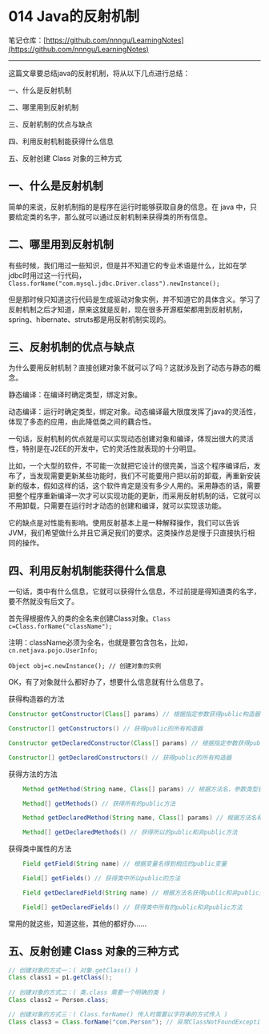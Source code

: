 # 014 Java的反射机制

笔记仓库：[https://github.com/nnngu/LearningNotes](https://github.com/nnngu/LearningNotes)    

---

这篇文章要总结java的反射机制，将从以下几点进行总结：

一、什么是反射机制

二、哪里用到反射机制

三、反射机制的优点与缺点

四、利用反射机制能获得什么信息

五、反射创建 Class 对象的三种方式



## 一、什么是反射机制

简单的来说，反射机制指的是程序在运行时能够获取自身的信息。在 java 中，只要给定类的名字，那么就可以通过反射机制来获得类的所有信息。

## 二、哪里用到反射机制

有些时候，我们用过一些知识，但是并不知道它的专业术语是什么，比如在学jdbc时用过这一行代码，  `Class.forName("com.mysql.jdbc.Driver.class").newInstance();`  

但是那时候只知道这行代码是生成驱动对象实例，并不知道它的具体含义。学习了反射机制之后才知道，原来这就是反射，现在很多开源框架都用到反射机制，spring、hibernate、struts都是用反射机制实现的。

## 三、反射机制的优点与缺点

为什么要用反射机制？直接创建对象不就可以了吗？这就涉及到了动态与静态的概念。

静态编译：在编译时确定类型，绑定对象。 
 
动态编译：运行时确定类型，绑定对象。动态编译最大限度发挥了java的灵活性，体现了多态的应用，由此降低类之间的藕合性。 

一句话，反射机制的优点就是可以实现动态创建对象和编译，体现出很大的灵活性，特别是在J2EE的开发中，它的灵活性就表现的十分明显。

比如，一个大型的软件，不可能一次就把它设计的很完美，当这个程序编译后，发布了，当发现需要更新某些功能时，我们不可能要用户把以前的卸载，再重新安装新的版本，假如这样的话，这个软件肯定是没有多少人用的。采用静态的话，需要把整个程序重新编译一次才可以实现功能的更新，而采用反射机制的话，它就可以不用卸载，只需要在运行时才动态的创建和编译，就可以实现该功能。 

它的缺点是对性能有影响。使用反射基本上是一种解释操作，我们可以告诉JVM，我们希望做什么并且它满足我们的要求。这类操作总是慢于只直接执行相同的操作。 

## 四、利用反射机制能获得什么信息

一句话，类中有什么信息，它就可以获得什么信息，不过前提是得知道类的名字，要不然就没有后文了。

首先得根据传入的类的全名来创建Class对象。`Class c=Class.forName("className");`

注明：className必须为全名，也就是要包含包名，比如，`cn.netjava.pojo.UserInfo;`

`Object obj=c.newInstance(); // 创建对象的实例 `

OK，有了对象就什么都好办了，想要什么信息就有什么信息了。   

获得构造器的方法 

```java
Constructor getConstructor(Class[] params) // 根据指定参数获得public构造器

Constructor[] getConstructors() // 获得public的所有构造器

Constructor getDeclaredConstructor(Class[] params) // 根据指定参数获得public和非public的构造器

Constructor[] getDeclaredConstructors() // 获得public的所有构造器 
```

获得方法的方法 
```java
    Method getMethod(String name, Class[] params) // 根据方法名，参数类型获得方法

    Method[] getMethods() // 获得所有的public方法

    Method getDeclaredMethod(String name, Class[] params) // 根据方法名和参数类型，获得public和非public的方法

    Method[] getDeclaredMethods() // 获得所以的public和非public方法 
```

获得类中属性的方法 
```java
    Field getField(String name) // 根据变量名得到相应的public变量

    Field[] getFields() // 获得类中所以public的方法

    Field getDeclaredField(String name) // 根据方法名获得public和非public变量

    Field[] getDeclaredFields() // 获得类中所有的public和非public方法
```
常用的就这些，知道这些，其他的都好办……

## 五、反射创建 Class 对象的三种方式

```java
// 创建对象的方式一：( 对象.getClass() )
Class class1 = p1.getClass();
           
// 创建对象的方式二：( 类.class 需要一个明确的类 )
Class class2 = Person.class;

// 创建对象的方式三：( Class.forName() 传入时需要以字符串的方式传入 )
Class class3 = Class.forName("com.Person"); // 异常ClassNotFoundException
```